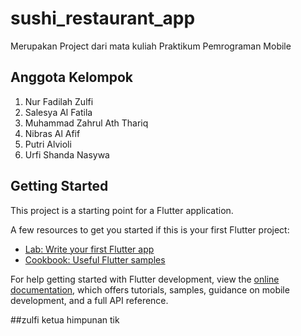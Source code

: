 # sushi_restaurant_app

Merupakan Project dari mata kuliah Praktikum Pemrograman Mobile

## Anggota Kelompok
1. Nur Fadilah Zulfi
2. Salesya Al Fatila
3. Muhammad Zahrul Ath Thariq
4. Nibras Al Afif
5. Putri Alvioli
6. Urfi Shanda Nasywa

## Getting Started

This project is a starting point for a Flutter application.

A few resources to get you started if this is your first Flutter project:

- [Lab: Write your first Flutter app](https://docs.flutter.dev/get-started/codelab)
- [Cookbook: Useful Flutter samples](https://docs.flutter.dev/cookbook)

For help getting started with Flutter development, view the
[online documentation](https://docs.flutter.dev/), which offers tutorials,
samples, guidance on mobile development, and a full API reference.

##zulfi ketua himpunan tik

